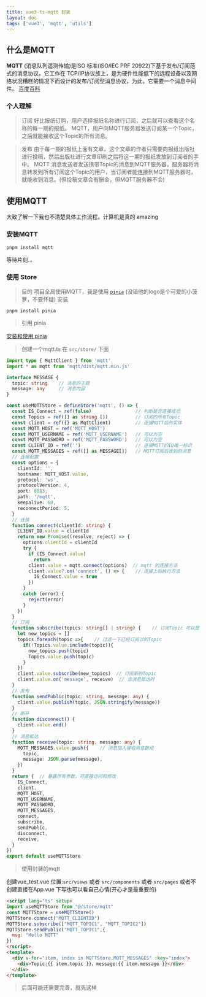 ```yaml
---
title: vue3-ts-mqtt 封装
layout: doc
tags: ['vue3', 'mqtt', 'utils']
---
```


## 什么是MQTT
**MQTT** (消息队列遥测传输)是ISO 标准(ISO/IEC PRF 20922)下基于发布/订阅范式的消息协议。它工作在 TCP/IP协议族上，是为硬件性能低下的远程设备以及网络状况糟糕的情况下而设计的发布/订阅型消息协议，为此，它需要一个消息中间件。
[百度百科](https://baike.baidu.com/item/MQTT/3618851)

### 个人理解

> 订阅
好比报纸订购，用户选择报纸名称进行订阅，之后就可以查看这个名称的每一期的报纸。
MQTT，用户向MQTT服务器发送订阅某一个Topic，之后就能接收这个Topic的所有消息。

> 发布
由于每一期的报纸上面有文章，这个文章的作者只需要向报纸出版社进行投稿，然后出版社进行文章印刷之后将这一期的报纸发放到订阅者的手中。
MQTT 消息发送者发送携带Topic的消息到MQTT服务器，服务器将消息转发到所有订阅这个Topic的用户，当订阅者能连接到MQTT服务器时，就能收到消息。(但投稿文章会有酬金，但MQTT服务器不会)
## 使用MQTT
大致了解一下我也不清楚具体工作流程。计算机是真的 amazing
### 安装MQTT
```shell
pnpm install mqtt
```
等待片刻...

### 使用 Store 
> 目的
项目全局使用MQTT，我是使用 [`pinia`](https://pinia.web3doc.top/) (没错他的logo是个可爱的小菠萝，不要怀疑)
> 安装

```shell
pnpm install pinia
```
> 引用 pinia

[安装和使用 pinia](https://pinia.web3doc.top/getting-started.html#安装)

> 创建一个mqtt.ts 在 `src/store/` 下面

```typescript
import type { MqttClient } from 'mqtt'
import * as mqtt from 'mqtt/dist/mqtt.min.js'

interface MESSAGE {
  topic: string    // 消息的主题
  message: any     // 消息内容
}

const useMQTTStore = defineStore('mqtt', () => {
  const IS_Connect = ref(false)                // 判断是否连接成功
  const Topics = ref([] as string [])          // 订阅的所有Topic
  const client = ref({} as MqttClient)         // 连接MQTT后的实体
  const MQTT_HOST = ref('MQTT_HOST')
  const MQTT_USERNAME = ref('MQTT_USERNAME')   // 可以为空
  const MQTT_PASSWORD = ref('MQTT_PASSWORD')   // 可以为空
  const CLIENT_ID = ref('')                    // 连接MQTT的ID唯一标识
  const MQTT_MESSAGES = ref([] as MESSAGE[])   // MQTT订阅后收到的消息
  // 连接配置
  const options = {
    clientId: '',
    hostname: MQTT_HOST.value,
    protocol: 'ws',
    protocolVersion: 4,
    port: 8083,
    path: '/mqtt',
    keepalive: 60,
    reconnectPeriod: 5,
  }
  // 连接
  function connect(clientId: string) {
    CLIENT_ID.value = clientId
    return new Promise((resolve, reject) => {
      options.clientId = clientId
      try {
        if (IS_Connect.value)
          return
        client.value = mqtt.connect(options)  // mqtt 的连接方法
        client.value?.on('connect', () => {    // 连接上后执行方法
          IS_Connect.value = true
        })
      }
      catch (error) {
        reject(error)
      }
    })
  }
  // 订阅
  function subscribe(topics: string[] | string) {    // 订阅Topic 可以是多个，也可以是单个
    let new_topics = []
    topics.foreach(topic =>{    // 过滤一下已经订阅过的Topic
      if(!Topics.value.include(topic)){
        new_topics.push(topic)
        Topics.value.push(topic)
      }
    })
    client.value.subscribe(new_topics)  // 订阅新的Topic
    client.value.on('message', receive)  // 当消息抵达时
  }
  // 发布
  function sendPublic(topic: string, message: any) {
    client.value.publish(topic, JSON.stringify(message))
  }
  // 断开
  function disconnect() {
    client.value.end()
  }
  // 消息抵达
  function receive(topic: string, message: any) {
    MQTT_MESSAGES.value.push({    // 消息加入接收消息数组
      topic,
      message: JSON.parse(message),
    })
  }
  return {  // 暴露所有参数，可直接访问和修改
    IS_Connect,
    client,
    MQTT_HOST,
    MQTT_USERNAME,
    MQTT_PASSWORD,
    MQTT_MESSAGES,
    connect,
    subscribe,
    sendPublic,
    disconnect,
    receive,
  }
})
export default useMQTTStore
```
> 使用封装的mqtt

创建vue_test.vue 位置:`src/views` 或者 `src/components` 或者 `src/pages` 或者不创建直接在App.vue 下写也可以看自己心情(开心才是最重要的)

```html
<script lang="ts" setup>
import useMQTTStore from "@/store/mqtt"
const MQTTStore = useMQTTStore()
MQTTStore.connect("MQTT_CLIENTID")
MQTTStore.subscribe(["MQTT_TOPIC1", "MQTT_TOPIC2"])
MQTTStore.sendPublic("MQTT_TOPIC1",{
  msg: "Hello MQTT"
})
</script>
<template>
  <div v-for="item, index in MQTTStore.MQTT_MESSAGES" :key="index">
    <div>Topic:{{ item.topic }}，message:{{ item.message }}</div>
  </div>
</template>
```
> 后面可能还需要完善，就先这样

